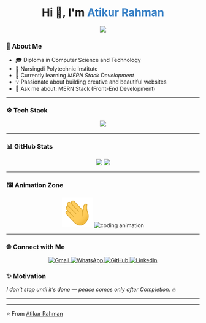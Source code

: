 <h1 align="center">Hi 👋, I'm <span style="color:#3981c6;">Atikur Rahman</span></h1>
<p align="center">
  <img src="https://readme-typing-svg.herokuapp.com?font=Fira+Code&size=28&pause=500&color=42A5F5,FF6B6B,FFD93D&center=true&vCenter=true&width=700&lines=Front-End+Web+Developer;React+%26+Tailwind+Expert;JavaScript+%7C+HTML+%7C+CSS;API+Integration+%26+Responsive+Design;Passionate+%26+Always+Learning" />
</p>

### 💙 About Me
- 🎓 Diploma in Computer Science and Technology  
- 🏫 Narsingdi Polytechnic Institute  
- 🌱 Currently learning *MERN Stack Development*  
- 💡 Passionate about building creative and beautiful websites  
- 💬 Ask me about: MERN Stack (Front-End Development)

---

### ⚙️ Tech Stack
<p align="center">
  <img src="https://skillicons.dev/icons?i=vscode,react,nodejs,tailwindcss,github,figma" />
</p>

---

### 📊 GitHub Stats
<p align="center">
  <img src="https://github-readme-stats.vercel.app/api?username=atikurrahman24&show_icons=true&theme=tokyonight" height="160px" />
  <img src="https://github-readme-streak-stats.herokuapp.com/?user=atikurrahman24&theme=tokyonight" height="160px" />
</p>

---

### 🖼️ Animation Zone
<p align="center">
  <img src="https://raw.githubusercontent.com/ABSphreak/ABSphreak/master/gifs/Hi.gif" width="80px">
  <img src="https://media.giphy.com/media/L8K62iTDkzGX6/giphy.gif" width="200px" alt="coding animation">
</p>

---

### 🌐 Connect with Me
<p align="center">
  <!-- Gmail -->
  <a href="mailto:thtatikurrahman24@gmail.com.com">
    <img src="https://img.shields.io/badge/Gmail-D14836?style=for-the-badge&logo=gmail&logoColor=white" alt="Gmail">
  </a>

  <!-- WhatsApp -->
  <a href="https://wa.me/8801407791541" target="_blank">
    <img src="https://img.shields.io/badge/WhatsApp-25D366?style=for-the-badge&logo=whatsapp&logoColor=white" alt="WhatsApp">
  </a>

  <!-- GitHub -->
  <a href="https://github.com/atikurrahman24">
    <img src="https://img.shields.io/badge/GitHub-181717?style=for-the-badge&logo=github&logoColor=white" alt="GitHub">
  </a>

  <!-- LinkedIn -->
  <a href="https://www.linkedin.com/in/atikur-rahman-445a1438b/">
    <img src="https://img.shields.io/badge/LinkedIn-0A66C2?style=for-the-badge&logo=linkedin&logoColor=white" alt="LinkedIn">
  </a>
</p>

### ✨ Motivation
*I don’t stop until it’s done — peace comes only after Completion.* 🔥

---

---

⭐️ From [Atikur Rahman](https://github.com/atikurrahman24)

